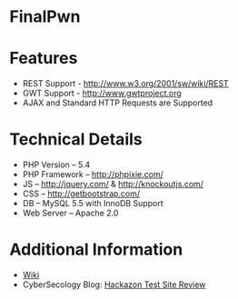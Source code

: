 FinalPwn
========


Features
========
* REST Support - http://www.w3.org/2001/sw/wiki/REST
* GWT Support - http://www.gwtproject.org
* AJAX and Standard HTTP Requests are Supported

Technical Details
=================
* PHP Version – 5.4
* PHP Framework – http://phpixie.com/
* JS – http://jquery.com/ & http://knockoutjs.com/
* CSS – http://getbootstrap.com/
* DB – MySQL 5.5 with InnoDB Support
* Web Server – Apache 2.0

Additional Information
======================
* [Wiki](https://github.com/rapid7/hackazon/wiki)
* CyberSecology Blog: [Hackazon Test Site Review](http://cybersecology.com/hackazon-review/)
